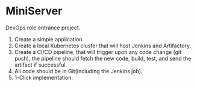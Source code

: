 # MiniServer

DevOps role entrance project.

1. Create a simple application.
2. Create a local Kubernetes cluster that will host Jenkins and Artifactory.
3. Create a CI/CD pipeline, that will trigger upon any code change (git push), the pipeline should fetch the new code, build, test, and send the artifact if successful.
4. All code should be in Git(Including the Jenkins job).
5. 1-Click implementation.
